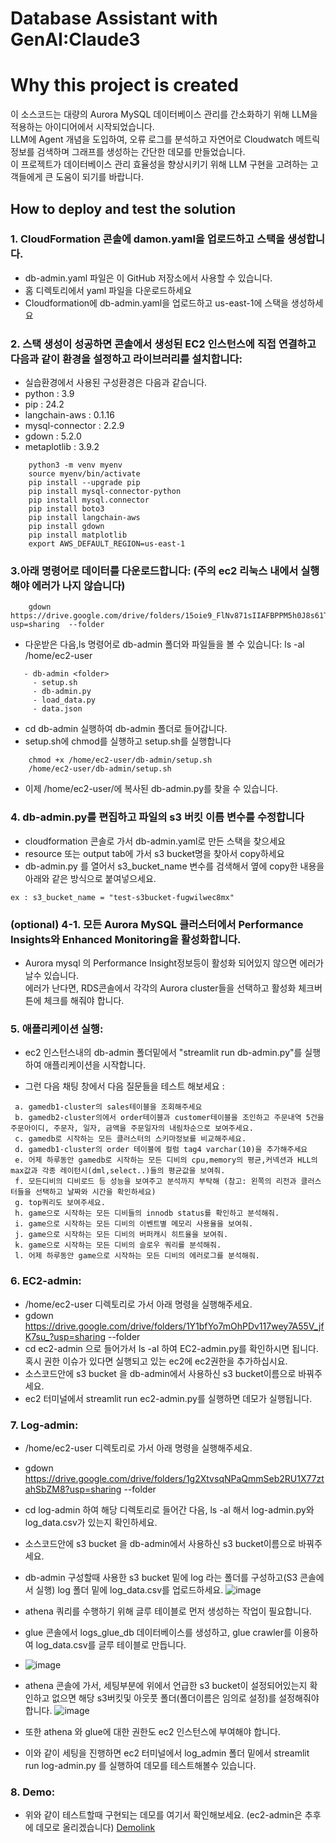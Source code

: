 # Database Assistant with GenAI:Claude3

# **Why this project is created**
이 소스코드는 대량의 Aurora MySQL 데이터베이스 관리를 간소화하기 위해 LLM을 적용하는 아이디어에서 시작되었습니다.<br>
LLM에 Agent 개념을 도입하여, 오류 로그를 분석하고 자연어로 Cloudwatch 메트릭 정보를 검색하며 그래프를 생성하는 간단한 데모를 만들었습니다.<br>
이 프로젝트가 데이터베이스 관리 효율성을 향상시키기 위해 LLM 구현을 고려하는 고객들에게 큰 도움이 되기를 바랍니다.<br>

## **How to deploy and test the solution**

### 1. CloudFormation 콘솔에 damon.yaml을 업로드하고 스택을 생성합니다.
- db-admin.yaml 파일은 이 GitHub 저장소에서 사용할 수 있습니다.
- 홈 디렉토리에서 yaml 파일을 다운로드하세요
- Cloudformation에 db-admin.yaml을 업로드하고 us-east-1에 스택을 생성하세요

### 2. 스택 생성이 성공하면 콘솔에서 생성된 EC2 인스턴스에 직접 연결하고 다음과 같이 환경을 설정하고 라이브러리를 설치합니다:
- 실습환경에서 사용된 구성환경은 다음과 같습니다.
- python : 3.9
- pip : 24.2
- langchain-aws : 0.1.16
- mysql-connector : 2.2.9
- gdown : 5.2.0
- metaplotlib : 3.9.2
```
    python3 -m venv myenv      
    source myenv/bin/activate  
    pip install --upgrade pip
    pip install mysql-connector-python
    pip install mysql.connector
    pip install boto3       
    pip install langchain-aws
    pip install gdown
    pip install matplotlib
    export AWS_DEFAULT_REGION=us-east-1
```

### 3.아래 명령어로 데이터를 다운로드합니다: (주의 ec2 리눅스 내에서 실행해야 에러가 나지 않습니다)
```        
    gdown https://drive.google.com/drive/folders/15oie9_FlNv871sIIAFBPPM5h0J8s61TU?usp=sharing  --folder
```
- 다운받은 다음,ls 명령어로 db-admin 폴더와 파일들을 볼 수 있습니다: ls -al /home/ec2-user <br>
```
   - db-admin <folder>
     - setup.sh 
     - db-admin.py
     - load_data.py
     - data.json
```
- cd db-admin 실행하여 db-admin 폴더로 들어갑니다. <br>        
- setup.sh에 chmod를 실행하고 setup.sh를 실행합니다 <br>
```
    chmod +x /home/ec2-user/db-admin/setup.sh
    /home/ec2-user/db-admin/setup.sh
```
- 이제 /home/ec2-user/에 복사된 db-admin.py를 찾을 수 있습니다.<br>

### 4. db-admin.py를 편집하고 파일의 s3 버킷 이름 변수를 수정합니다

- cloudformation 콘솔로 가서 db-admin.yaml로 만든 스택을 찾으세요 <br>
- resource 또는 output tab에 가서 s3 bucket명을 찾아서 copy하세요 <br>
- db-admin.py 를 열어서 s3_bucket_name 변수를 검색해서 옆에 copy한 내용을 아래와 같은 방식으로 붙여넣으세요. <br>
```
ex : s3_bucket_name = "test-s3bucket-fugwilwec8mx" 
```

### (optional) 4-1. 모든 Aurora MySQL 클러스터에서 Performance Insights와 Enhanced Monitoring을 활성화합니다.

- Aurora mysql 의 Performance Insight정보등이 활성화 되어있지 않으면 에러가 날수 있습니다. <br>
  에러가 난다면, RDS콘솔에서 각각의 Aurora cluster들을 선택하고 활성화 체크버튼에 체크를 해줘야 합니다.  <br>

    
### 5. 애플리케이션 실행:

- ec2 인스턴스내의 db-admin 폴더밑에서 "streamlit run db-admin.py"를 실행하여 애플리케이션을 시작합니다. <br>

-    그런 다음 채팅 창에서 다음 질문들을 테스트 해보세요 :<br>
   ```
    a. gamedb1-cluster의 sales테이블을 조회해주세요
    b. gamedb2-cluster의에서 order테이블과 customer테이블을 조인하고 주문내역 5건을  주문아이디, 주문자, 일자, 금액을 주문일자의 내림차순으로 보여주세요.
    c. gamedb로 시작하는 모든 클러스터의 스키마정보를 비교해주세요.
    d. gamedb1-cluster의 order 테이블에 컬럼 tag4 varchar(10)을 추가해주세요
    e. 어제 하루동안 gamedb로 시작하는 모든 디비의 cpu,memory의 평균,커넥션과 HLL의 max값과 각종 레이턴시(dml,select..)들의 평균값을 보여줘.
    f. 모든디비의 디비로드 등 성능을 보여주고 분석까지 부탁해 (참고: 왼쪽의 리전과 클러스터들을 선택하고 날짜와 시간을 확인하세요) 
    g. top쿼리도 보여주세요. 
    h. game으로 시작하는 모든 디비들의 innodb status를 확인하고 분석해줘.
    i. game으로 시작하는 모든 디비의 이벤트별 메모리 사용율을 보여줘.
    j. game으로 시작하는 모든 디비의 버퍼캐시 히트율을 보여줘.
    k. game으로 시작하는 모든 디비의 슬로우 쿼리를 분석해줘.
    l. 어제 하루동안 game으로 시작하는 모든 디비의 에러로그를 분석해줘.
   
   ```

### 6. EC2-admin:
- /home/ec2-user 디렉토리로 가서 아래 명령을 실행해주세요. 
- gdown https://drive.google.com/drive/folders/1Y1bfYo7mOhPDv117wey7A55V_jfK7su_?usp=sharing --folder
- cd ec2-admin 으로 들어가서  ls -al 하여  EC2-admin.py를 확인하시면 됩니다. 혹시 권한 이슈가 있다면 실행되고 있는 ec2에 ec2권한을 추가하십시요.
- 소스코드안에 s3 bucket 을 db-admin에서 사용하신 s3 bucket이름으로 바꿔주세요.
- ec2 터미널에서 streamlit run ec2-admin.py를 실행하면 데모가 실행됩니다. 

### 7. Log-admin:
- /home/ec2-user 디렉토리로 가서 아래 명령을 실행해주세요. 
- gdown https://drive.google.com/drive/folders/1g2XtvsqNPaQmmSeb2RU1X77ztahSbZM8?usp=sharing --folder
- cd log-admin 하여 해당 디렉토리로 들어간 다음, ls -al 해서 log-admin.py와 log_data.csv가 있는지 확인하세요.
- 소스코드안에 s3 bucket 을 db-admin에서 사용하신 s3 bucket이름으로 바꿔주세요.   
- db-admin 구성할때 사용한 s3 bucket 밑에 log 라는 폴더를 구성하고(S3 콘솔에서 실행) log 폴더 밑에 log_data.csv를 업로드하세요.
 ![image](https://github.com/user-attachments/assets/804f54ba-6439-4a79-8e90-9ca57e7699c1)
- athena 쿼리를 수행하기 위해 글루 테이블로 먼저 생성하는 작업이 필요합니다.
- glue 콘솔에서 logs_glue_db 데이터베이스를 생성하고, glue crawler를 이용하여 log_data.csv를 글루 테이블로 만듭니다.
- ![image](https://github.com/user-attachments/assets/0c8ae160-a842-4cb8-962d-0b335c637968)
- athena 콘솔에 가서, 세팅부분에 위에서 언급한 s3 bucket이 설정되어있는지 확인하고 없으면 해당 s3버킷및 아웃풋 폴더(폴더이름은 임의로 설정)를 설정해줘야합니다.
  ![image](https://github.com/user-attachments/assets/966e1efe-7015-4945-bdf3-600c57766828)

- 또한 athena 와 glue에 대한 권한도 ec2 인스턴스에 부여해야 합니다.
- 이와 같이 세팅을 진행하면 ec2 터미널에서 log_admin 폴더 밑에서 streamlit run log-admin.py 를 실행하여 데모를 테스트해볼수 있습니다.  

### 8. Demo:
- 위와 같이 테스트할때 구현되는 데모를 여기서 확인해보세요. (ec2-admin은 추후에 데모로 올리겠습니다)
[Demolink](https://www.youtube.com/playlist?list=PLtrKveME8VY41_VFxKJrjPGmRkcDInlix)

